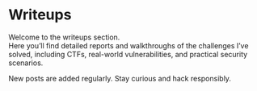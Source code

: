 # Writeups

Welcome to the writeups section.  
Here you’ll find detailed reports and walkthroughs of the challenges I’ve solved, including CTFs, real-world vulnerabilities, and practical security scenarios.

<!-- ARTICLES:START -->
<!-- ARTICLES:END -->

New posts are added regularly. Stay curious and hack responsibly.


